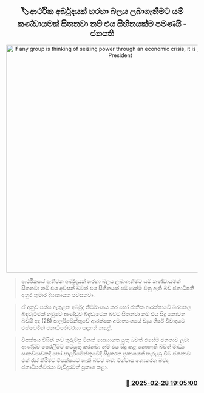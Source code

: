 <p align='center'><b><h2 align='center' title='If any group is thinking of seizing power through an economic crisis, it is just a dream - President'>🏷ආර්ථික අර්බුදයක් හරහා බලය ලබාගැනීමට යම් කණ්ඩායමක් සිතනවා නම් එය සිහිනයක්ම පමණයි - ජනපති</h2></b></p>
<p align='center'><img src='https://helakuru.sgp1.cdn.digitaloceanspaces.com/esana/images/lib/anura-president-parliment-araivel-new.jpg' width='600' alt='If any group is thinking of seizing power through an economic crisis, it is just a dream - President'></p>

> ආර්ථිකයේ ඇතිවන අර්බුදයක් හරහා බලය ලබාගැනීමට යම් කණ්ඩායමක් සිතනවා නම් එය අවසන් බවත් එය සිහිනයක් පමණක්ම වනු ඇති බව ජනාධිපති අනුර කුමාර දිසානායක පවසනවා.

> ඒ අනුව පක්ෂ ඇතුළත අර්බුද නිර්මාණය කර හෝ ජාතික ආරක්ෂාවේ බරප​තල බිඳවැටීමක් හමුවේ ආණ්ඩුව බිඳවැටෙන බවට සිතනවා නම් එය සිදු නොවන බවයි අද (28) පාර්ලිමේන්තුවේ ආරක්ෂක අමාත්‍යංශයේ වැය ශිර්ෂ විවාදයට එක්වෙමින් ජනාධිපතිවරයා සඳහන් කළේ.

> විපක්ෂය විසින් නව තුරුම්පු ටිකක් සොයාගත යුතු බවත් එසේම ජනතාව ලවා ආණ්ඩුව පෙරලීමට කටයුතු කරනවා නම් එය සිදු කළ නොහැකි බවත් මාධ්‍ය සාකච්ඡාවකදී හෝ පාර්ලිමේන්තුවේදී සිදුකරන ප්‍රකාශයක් හැරුණු වි​ට ජනතාව එක් රැස් කිරීමට විපක්ෂයට හැකි බවට තමා විශ්වාස නොකරන බවද ජනාධිපතිවරයා වැඩිදුරටත් ප්‍රකාශ කළා.



<h3 align='right'><a href='https://www.helakuru.lk/esana/p/107924/'>📅 2025-02-28 19:05:00</a></h3>
